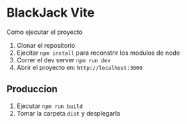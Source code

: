# BlackJack Vite

Como ejecutar el proyecto

1. Clonar el repositorio
2. Ejecitar ```npm install``` para reconstrir los modulos de node
3. Correr el dev server ```npm run dev```
4. Abrir el proyecto en: ```http://localhost:3000```

## Produccion

1. Ejecutar ```npm run build```
2. Tomar la carpeta ```dist``` y desplegarla